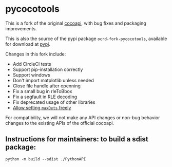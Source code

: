 
# pycocotools

This is a fork of the original [cocoapi](https://github.com/cocodataset/cocoapi), with bug fixes and packaging improvements.

This is also the source of the pypi package `ocrd-fork-pycocotools`, available for download at [pypi](https://pypi.org/project/ocrd-fork-pycocotools/).

Changes in this fork include:
* Add CircleCI tests
* Support pip-installation correctly
* Support windows
* Don't import matplotlib unless needed
* Close file handle after openning
* Fix a small bug in rleToBbox
* Fix a segfault in RLE decoding
* Fix deprecated usage of other libraries
* [Allow setting `maxDets` freely](https://github.com/ppwwyyxx/cocoapi/pull/7)

For compatibility, we will not make any API changes or non-bug behavior changes to the existing APIs of the official cocoapi.

## Instructions for maintainers: to build a sdist package:
```
python -m build --sdist ./PythonAPI
```
